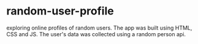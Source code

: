 # random-user-profile
exploring online profiles of random users. The app was built using HTML, CSS and JS. The user's data was collected using a random person api.
